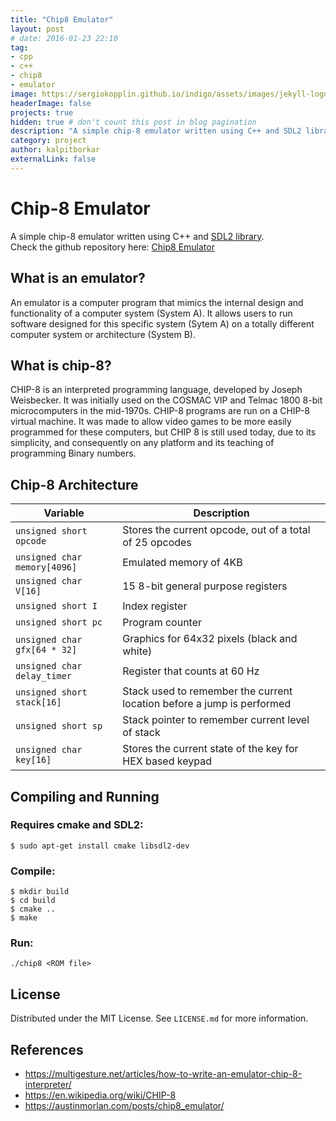 ```yaml
---
title: "Chip8 Emulator"
layout: post
# date: 2016-01-23 22:10
tag:
- cpp
- c++
- chip8
- emulator
image: https://sergiokopplin.github.io/indigo/assets/images/jekyll-logo-light-solid.png
headerImage: false
projects: true
hidden: true # don't count this post in blog pagination
description: "A simple chip-8 emulator written using C++ and SDL2 library."
category: project
author: kalpitborkar
externalLink: false
---
```


# Chip-8 Emulator
A simple chip-8 emulator written using C++ and [SDL2 library](https://www.libsdl.org/).\
Check the github repository here: [Chip8 Emulator](https://github.com/kalpitborkar/Chip8-Emulator)

## What is an emulator?
An emulator is a computer program that mimics the internal design and functionality of a computer system (System A). It allows users to run software designed for this specific system (Sytem A) on a totally different computer system or architecture (System B).

## What is chip-8?
CHIP-8 is an interpreted programming language, developed by Joseph Weisbecker. It was initially used on the COSMAC VIP and Telmac 1800 8-bit microcomputers in the mid-1970s. CHIP-8 programs are run on a CHIP-8 virtual machine. It was made to allow video games to be more easily programmed for these computers, but CHIP 8 is still used today, due to its simplicity, and consequently on any platform and its teaching of programming Binary numbers.

## Chip-8 Architecture

| Variable                           | Description                                                                    |
| ---------------------------------- | ------------------------------------------------------------------------------ |
| `unsigned short opcode`            | Stores the current opcode, out of a total of 25 opcodes                        |
| `unsigned char memory[4096]`       | Emulated memory of 4KB                                                         |
| `unsigned char V[16]`              | 15 8-bit general purpose registers                                             |
| `unsigned short I`                 | Index register                                                                 |
| `unsigned short pc`                | Program counter                                                                |
| `unsigned char gfx[64 * 32]`       | Graphics for 64x32 pixels (black and white)                                    |
| `unsigned char delay_timer`        | Register that counts at 60 Hz                                                  |
| `unsigned short stack[16]`         | Stack used to remember the current location before a jump is performed         |
| `unsigned short sp`                | Stack pointer to remember current level of stack                               |
| `unsigned char key[16]`            | Stores the current state of the key for HEX based keypad                       |

## Compiling and Running

### Requires cmake and SDL2:
```
$ sudo apt-get install cmake libsdl2-dev
```

### Compile:
```
$ mkdir build
$ cd build
$ cmake ..
$ make
```

### Run:
```
./chip8 <ROM file>
```

## License
Distributed under the MIT License. See `LICENSE.md` for more information.

## References
- https://multigesture.net/articles/how-to-write-an-emulator-chip-8-interpreter/
- https://en.wikipedia.org/wiki/CHIP-8
- https://austinmorlan.com/posts/chip8_emulator/
